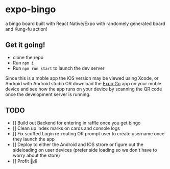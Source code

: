 # expo-bingo
a bingo board built with React Native/Expo with randomely generated board and Kung-fu action!

## Get it going!
- clone the repo
- Run `npm i`
- Run `npm run start` to launch the dev server

Since this is a moble app the iOS version may be viewed using Xcode, or Android with Android studio OR download the [Expo Go](https://expo.dev/client) app on your moble device and see how the app runs on your device by scanning the QR code once the development server is running.

## TODO

- [] Build out Backend for entering in raffle once you get bingo
- [] Clean up index marks on cards and console logs
- [] Fix scuffed Login re-routing OR prompt user to create username once they launch the app
- [] Deploy to either the Android and IOS strore or figure out the sideloading on user devices (prefer side loading so we don't have to worry about the store)
- [] Profit 🤑💰

